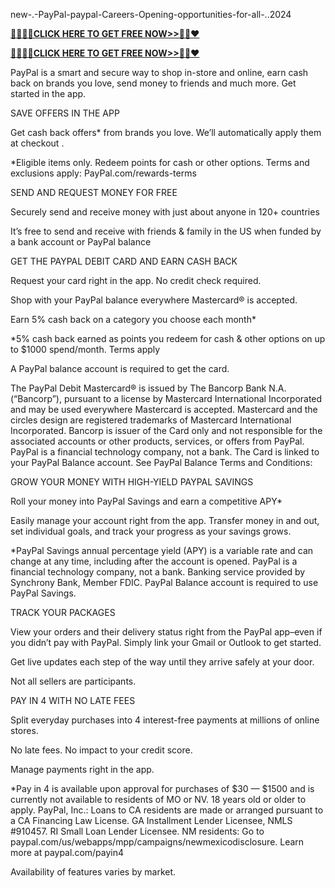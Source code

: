  new-.-PayPal-paypal-Careers-Opening-opportunities-for-all-..2024



  **[🚩🚩🚩🚩CLICK HERE TO GET FREE NOW>>🦚🦚❤️](https://cutt.ly/SeVJN6y3)**

 **[🚩🚩🚩🚩CLICK HERE TO GET FREE NOW>>🦚🦚❤️](https://cutt.ly/SeVJN6y3)**

PayPal is a smart and secure way to shop in-store and online, earn cash back on brands you love, send money to friends and much more. Get started in the app.

SAVE OFFERS IN THE APP

Get cash back offers* from brands you love. We’ll automatically apply them at checkout .

*Eligible items only. Redeem points for cash or other options. Terms and exclusions apply: PayPal.com/rewards-terms

SEND AND REQUEST MONEY FOR FREE

Securely send and receive money with just about anyone in 120+ countries

It’s free to send and receive with friends & family in the US when funded by a bank account or PayPal balance

GET THE PAYPAL DEBIT CARD AND EARN CASH BACK

Request your card right in the app. No credit check required.

Shop with your PayPal balance everywhere Mastercard® is accepted.

Earn 5% cash back on a category you choose each month*

*5% cash back earned as points you redeem for cash & other options on up to $1000 spend/month. Terms apply

A PayPal balance account is required to get the card.

The PayPal Debit Mastercard® is issued by The Bancorp Bank N.A. (“Bancorp”), pursuant to a license by Mastercard International Incorporated and may be used everywhere Mastercard is accepted. Mastercard and the circles design are registered trademarks of Mastercard International Incorporated. Bancorp is issuer of the Card only and not responsible for the associated accounts or other products, services, or offers from PayPal. PayPal is a financial technology company, not a bank. The Card is linked to your PayPal Balance account. See PayPal Balance Terms and Conditions:

GROW YOUR MONEY WITH HIGH-YIELD PAYPAL SAVINGS

Roll your money into PayPal Savings and earn a competitive APY*

Easily manage your account right from the app. Transfer money in and out, set individual goals, and track your progress as your savings grows.

*PayPal Savings annual percentage yield (APY) is a variable rate and can change at any time, including after the account is opened. PayPal is a financial technology company, not a bank. Banking service provided by Synchrony Bank, Member FDIC. PayPal Balance account is required to use PayPal Savings.

TRACK YOUR PACKAGES

View your orders and their delivery status right from the PayPal app–even if you didn’t pay with PayPal. Simply link your Gmail or Outlook to get started.

Get live updates each step of the way until they arrive safely at your door.

Not all sellers are participants.

PAY IN 4 WITH NO LATE FEES

Split everyday purchases into 4 interest-free payments at millions of online stores.

No late fees. No impact to your credit score.

Manage payments right in the app.

*Pay in 4 is available upon approval for purchases of $30 — $1500 and is currently not available to residents of MO or NV. 18 years old or older to apply. PayPal, Inc.: Loans to CA residents are made or arranged pursuant to a CA Financing Law License. GA Installment Lender Licensee, NMLS #910457. RI Small Loan Lender Licensee. NM residents: Go to paypal.com/us/webapps/mpp/campaigns/newmexicodisclosure. Learn more at paypal.com/payin4

Availability of features varies by market.
